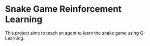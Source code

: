# Snake Game Reinforcement Learning

This project aims to teach an agent to learn the snake game using Q-Learning.
